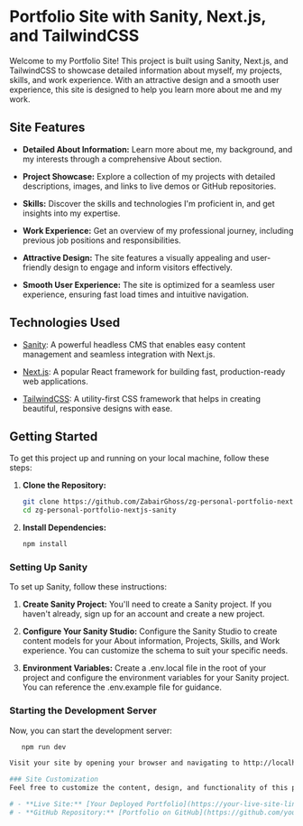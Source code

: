 # Portfolio Site with Sanity, Next.js, and TailwindCSS

Welcome to my Portfolio Site! This project is built using Sanity, Next.js, and TailwindCSS to showcase detailed information about myself, my projects, skills, and work experience. With an attractive design and a smooth user experience, this site is designed to help you learn more about me and my work. 

## Site Features

- **Detailed About Information:** Learn more about me, my background, and my interests through a comprehensive About section.
  
- **Project Showcase:** Explore a collection of my projects with detailed descriptions, images, and links to live demos or GitHub repositories.
  
- **Skills:** Discover the skills and technologies I'm proficient in, and get insights into my expertise.
  
- **Work Experience:** Get an overview of my professional journey, including previous job positions and responsibilities.

- **Attractive Design:** The site features a visually appealing and user-friendly design to engage and inform visitors effectively.

- **Smooth User Experience:** The site is optimized for a seamless user experience, ensuring fast load times and intuitive navigation.

## Technologies Used

- [Sanity](https://www.sanity.io/): A powerful headless CMS that enables easy content management and seamless integration with Next.js.
  
- [Next.js](https://nextjs.org/): A popular React framework for building fast, production-ready web applications.
  
- [TailwindCSS](https://tailwindcss.com/): A utility-first CSS framework that helps in creating beautiful, responsive designs with ease.


## Getting Started

To get this project up and running on your local machine, follow these steps:

1. **Clone the Repository:**

   ```bash
   git clone https://github.com/ZabairGhoss/zg-personal-portfolio-nextjs-sanity.git
   cd zg-personal-portfolio-nextjs-sanity

2. **Install Dependencies:**

   ```bash
   npm install


### Setting Up Sanity
To set up Sanity, follow these instructions:

1. **Create Sanity Project:**
   You'll need to create a Sanity project. If you haven't already, sign up for an account and create a new project.

2. **Configure Your Sanity Studio:**
   Configure the Sanity Studio to create content models for your About information, Projects, Skills, and Work experience. You can customize the schema to suit your specific needs.

3. **Environment Variables:**
   Create a .env.local file in the root of your project and configure the environment variables for your Sanity project. You can reference the .env.example file for guidance.

### Starting the Development Server
Now, you can start the development server:

```bash
   npm run dev

Visit your site by opening your browser and navigating to http://localhost:3000 to see your Portfolio Site in action.

### Site Customization
Feel free to customize the content, design, and functionality of this portfolio site to make it your own. You can update the content in Sanity, modify the styles using TailwindCSS, and add new sections or features to suit your needs.

# - **Live Site:** [Your Deployed Portfolio](https://your-live-site-link.com)
# - **GitHub Repository:** [Portfolio on GitHub](https://github.com/yourusername/your-portfolio)
